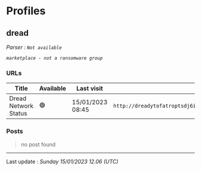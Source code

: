 # Profiles

## **dread**


_Parser : `Not available`_

_`marketplace - not a ransomware group`_

### URLs
| Title | Available | Last visit | fqdn | Screenshot 
|---|---|---|---|---|
| Dread Network Status | 🟢 | 15/01/2023 08:45 | `http://dreadytofatroptsdj6io7l3xptbet6onoyno2yv7jicoxknyazubrad.onion` | <a href="https://www.ransomware.live/screenshots/dreadytofatroptsdj6io7l3xptbet6onoyno2yv7jicoxknyazubrad-onion.png" target=_blank>📸</a> | 

### Posts

> no post found


 --- 


Last update : _Sunday 15/01/2023 12.06 (UTC)_
